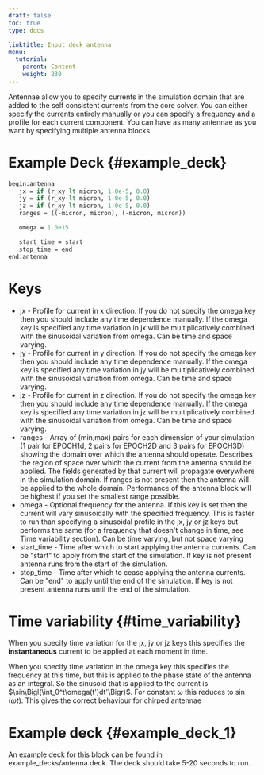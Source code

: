 ```yaml
---
draft: false
toc: true
type: docs

linktitle: Input deck antenna
menu:
  tutorial:
    parent: Content
    weight: 230
---
```


Antennae allow you to specify currents in the simulation domain that are
added to the self consistent currents from the core solver. You can
either specify the currents entirely manually or you can specify a
frequency and a profile for each current component. You can have as many
antennae as you want by specifying multiple antenna blocks.

# Example Deck {#example_deck}

```perl
begin:antenna
   jx = if (r_xy lt micron, 1.0e-5, 0.0)
   jy = if (r_xy lt micron, 1.0e-5, 0.0)
   jz = if (r_xy lt micron, 1.0e-5, 0.0)
   ranges = ((-micron, micron), (-micron, micron))

   omega = 1.0e15

   start_time = start
   stop_time = end
end:antenna
```

# Keys

-   jx - Profile for current in x direction. If you do not specify the
    omega key then you should include any time dependence manually. If
    the omega key is specified any time variation in jx will be
    multiplicatively combined with the sinusoidal variation from omega.
    Can be time and space varying.
-   jy - Profile for current in y direction. If you do not specify the
    omega key then you should include any time dependence manually. If
    the omega key is specified any time variation in jy will be
    multiplicatively combined with the sinusoidal variation from omega.
    Can be time and space varying.
-   jz - Profile for current in z direction. If you do not specify the
    omega key then you should include any time dependence manually. If
    the omega key is specified any time variation in jz will be
    multiplicatively combined with the sinusoidal variation from omega.
    Can be time and space varying.
-   ranges - Array of (min,max) pairs for each dimension of your
    simulation (1 pair for EPOCH1d, 2 pairs for EPOCH2D and 3 pairs for
    EPOCH3D) showing the domain over which the antenna should operate.
    Describes the region of space over which the current from the
    antenna should be applied. The fields generated by that current will
    propagate everywhere in the simulation domain. If ranges is not
    present then the antenna will be applied to the whole domain.
    Performance of the antenna block will be highest if you set the
    smallest range possible.
-   omega - Optional frequency for the antenna. If this key is set then
    the current will vary sinusoidally with the specified frequency.
    This is faster to run than specifying a sinusoidal profile in the
    jx, jy or jz keys but performs the same (for a frequency that
    doesn't change in time, see Time variability section). Can be time
    varying, but not space varying
-   start_time - Time after which to start applying the antenna
    currents. Can be "start" to apply from the start of the
    simulation. If key is not present antenna runs from the start of the
    simulation.
-   stop_time - Time after which to cease applying the antenna
    currents. Can be "end" to apply until the end of the simulation.
    If key is not present antenna runs until the end of the simulation.

# Time variability {#time_variability}

When you specify time variation for the jx, jy or jz keys this specifies
the **instantaneous** current to be applied at each moment in time.

When you specify time variation in the omega key this specifies the
frequency at this time, but this is applied to the phase state of the
antenna as an integral. So the sinusoid that is applied to the current
is $\sin\Bigl(\int_0^t\omega(t')dt'\Bigr)$. For constant $\omega$ this
reduces to $\sin(\omega t)$. This gives the correct behaviour for
chirped antennae

# Example deck {#example_deck_1}

An example deck for this block can be found in
example_decks/antenna.deck. The deck should take 5-20 seconds to run.
